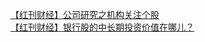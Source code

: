   
[【红刊财经】公司研究之机构关注个股](http://www.dianyue.me/archives/687/5xecekky0my7c057/)  
[【红刊财经】银行股的中长期投资价值在哪儿？](http://www.dianyue.me/archives/582/n6bcy194937e8cnj/)